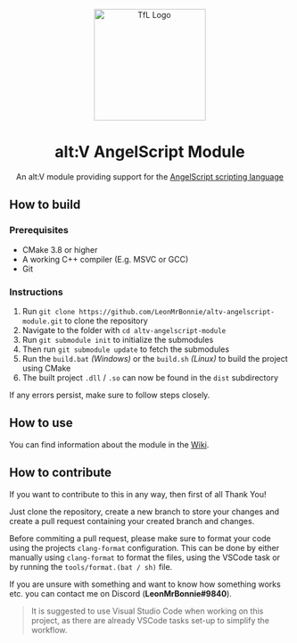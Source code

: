 <p align="center">
    <img width="200" src="https://www.angelcode.com/angelscript/sdk/docs/manual/aslogo.png" alt="TfL Logo">
    <h1 align="center">alt:V AngelScript Module</h1>
    <p align="center">An alt:V module providing support for the <a href="https://www.angelcode.com/angelscript/sdk/docs/manual/index.html">AngelScript scripting language</a></p>
</p>

## How to build

### Prerequisites

- CMake 3.8 or higher
- A working C++ compiler (E.g. MSVC or GCC)
- Git

### Instructions

1. Run `git clone https://github.com/LeonMrBonnie/altv-angelscript-module.git` to clone the repository
2. Navigate to the folder with `cd altv-angelscript-module`
3. Run `git submodule init` to initialize the submodules
4. Then run `git submodule update` to fetch the submodules
5. Run the `build.bat` *(Windows)* or the `build.sh` *(Linux)* to build the project using CMake
6. The built project `.dll` / `.so` can now be found in the `dist` subdirectory

If any errors persist, make sure to follow steps closely.

## How to use

You can find information about the module in the [Wiki](https://github.com/LeonMrBonnie/altv-angelscript-module/wiki).

## How to contribute

If you want to contribute to this in any way, then first of all Thank You!

Just clone the repository, create a new branch to store your changes and create a pull request containing your created branch and changes.

Before commiting a pull request, please make sure to format your code using the projects `clang-format` configuration.
This can be done by either manually using `clang-format` to format the files, using the VSCode task or by running the `tools/format.(bat / sh)` file.

If you are unsure with something and want to know how something works etc. you can contact me on Discord (**LeonMrBonnie#9840**).

> It is suggested to use Visual Studio Code when working on this project,
> as there are already VSCode tasks set-up to simplify the workflow.
